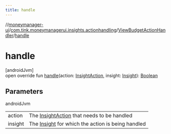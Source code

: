 ```yaml
---
title: handle
---
```

//[moneymanager-ui](../../../index.html)/[com.tink.moneymanagerui.insights.actionhandling](../index.html)/[ViewBudgetActionHandler](index.html)/[handle](handle.html)



# handle



[androidJvm]\
open override fun [handle](handle.html)(action: [InsightAction](../../com.tink.model.insights/-insight-action/index.html), insight: [Insight](../../com.tink.model.insights/-insight/index.html)): [Boolean](https://kotlinlang.org/api/latest/jvm/stdlib/kotlin/-boolean/index.html)



## Parameters


androidJvm

| | |
|---|---|
| action | The [InsightAction](../../com.tink.model.insights/-insight-action/index.html) that needs to be handled |
| insight | The [Insight](../../com.tink.model.insights/-insight/index.html) for which the action is being handled |




